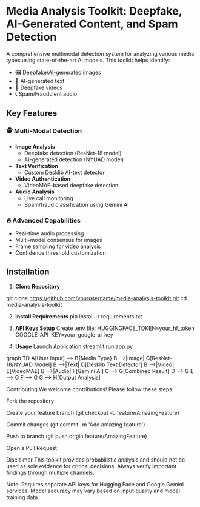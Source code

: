 # Media Analysis Toolkit: Deepfake, AI-Generated Content, and Spam Detection


A comprehensive multimodal detection system for analyzing various media types using state-of-the-art AI models. This toolkit helps identify:
- 🖼️ Deepfake/AI-generated images
- 📝 AI-generated text
- 🎥 Deepfake videos
- 📞 Spam/Fraudulent audio

## Key Features

### 🕵️ Multi-Modal Detection
- **Image Analysis**  
  - Deepfake detection (ResNet-18 model)
  - AI-generated detection (NYUAD model)
- **Text Verification**  
  - Custom Desklib AI-text detector
- **Video Authentication**  
  - VideoMAE-based deepfake detection
- **Audio Analysis**  
  - Live call monitoring
  - Spam/fraud classification using Gemini AI

### 🔥 Advanced Capabilities
- Real-time audio processing
- Multi-model consensus for images
- Frame sampling for video analysis
- Confidence threshold customization

## Installation

1. **Clone Repository**

git clone https://github.com/yourusername/media-analysis-toolkit.git
cd media-analysis-toolkit 

2. **Install Requirements**
pip install -r requirements.txt

3. **API Keys Setup**
Create .env file:
HUGGINGFACE_TOKEN=your_hf_token
GOOGLE_API_KEY=your_google_ai_key 

4. **Usage**
Launch Application
streamlit run app.py


graph TD
    A[User Input] --> B{Media Type}
    B -->|Image| C[ResNet-18/NYUAD Model]
    B -->|Text| D[Desklib Text Detector]
    B -->|Video| E[VideoMAE]
    B -->|Audio| F[Gemini AI]
    C --> G[Combined Result]
    D --> G
    E --> G
    F --> G
    G --> H[Output Analysis] 


Contributing
We welcome contributions! Please follow these steps:

Fork the repository

Create your feature branch (git checkout -b feature/AmazingFeature)

Commit changes (git commit -m 'Add amazing feature')

Push to branch (git push origin feature/AmazingFeature)

Open a Pull Request


Disclaimer
This toolkit provides probabilistic analysis and should not be used as sole evidence for critical decisions. Always verify important findings through multiple channels.

Note: Requires separate API keys for Hugging Face and Google Gemini services. Model accuracy may vary based on input quality and model training data.


